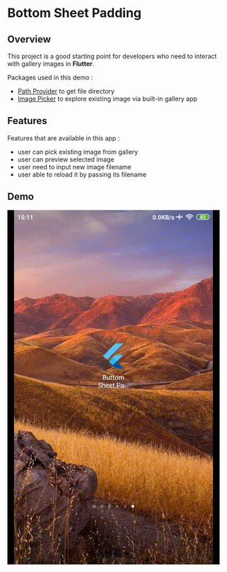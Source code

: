 # Bottom Sheet Padding

## Overview

This project is a good starting point for developers who need to interact with gallery images in **Flutter**.

Packages used in this demo : 

- [Path Provider](https://pub.dev/packages/path_provider) to get file directory
- [Image Picker](https://pub.dev/packages/image_picker) to explore existing image via built-in gallery app


## Features

Features that are available in this app : 
- user can pick existing image from gallery
- user can preview selected image
- user need to input new image filename
- user able to reload it by passing its filename


## Demo

![Demo](demo.gif)
